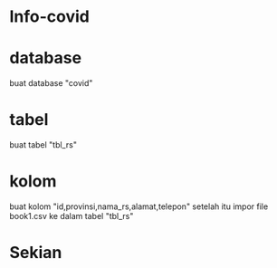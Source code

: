 # Info-covid
#
# database 
buat database "covid"
# tabel
buat tabel "tbl_rs"
# kolom
buat kolom "id,provinsi,nama_rs,alamat,telepon"
setelah itu impor file book1.csv ke dalam tabel "tbl_rs"
#
# Sekian
